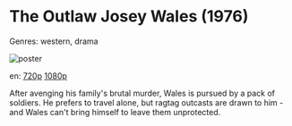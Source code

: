 # The Outlaw Josey Wales (1976)

Genres: western, drama

![poster](http://image.tmdb.org/t/p/w500/59ywz8rQmXn4bl60WOMJddPc7z.jpg)

en:
  [720p](magnet:?xt=urn:btih:16F911B03734A1DE914B54CA99349317F280B378&tr=udp://glotorrents.pw:6969/announce&tr=udp://tracker.opentrackr.org:1337/announce&tr=udp://torrent.gresille.org:80/announce&tr=udp://tracker.openbittorrent.com:80&tr=udp://tracker.coppersurfer.tk:6969&tr=udp://tracker.leechers-paradise.org:6969&tr=udp://p4p.arenabg.ch:1337&tr=udp://tracker.internetwarriors.net:1337)
  [1080p](magnet:?xt=urn:btih:AC710AF8F7425ADB690F41F34AF1073C159BA621&tr=udp://glotorrents.pw:6969/announce&tr=udp://tracker.opentrackr.org:1337/announce&tr=udp://torrent.gresille.org:80/announce&tr=udp://tracker.openbittorrent.com:80&tr=udp://tracker.coppersurfer.tk:6969&tr=udp://tracker.leechers-paradise.org:6969&tr=udp://p4p.arenabg.ch:1337&tr=udp://tracker.internetwarriors.net:1337)
  


After avenging his family's brutal murder, Wales is pursued by a pack of soldiers. He prefers to travel alone, but ragtag outcasts are drawn to him - and Wales can't bring himself to leave them unprotected.